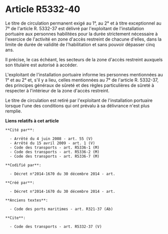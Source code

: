 # Article R5332-40

Le titre de circulation permanent exigé au 1°, au 2° et à titre exceptionnel au 7° de l'article R. 5332-37 est délivré par
l'exploitant de l'installation portuaire aux personnes habilitées pour la durée strictement nécessaire à l'exercice de
l'activité en zone d'accès restreint de chacune d'elles, dans la limite de durée de validité de l'habilitation et sans
pouvoir dépasser cinq ans. 

Il précise, le cas échéant, les secteurs de la zone d'accès restreint auxquels son titulaire est autorisé à accéder. 

L'exploitant de l'installation portuaire informe les personnes mentionnées au 1° et au 2° et, s'il y a lieu, celles
mentionnées au 7° de l'article R. 5332-37, des principes généraux de sûreté et des règles particulières de sûreté à respecter
à l'intérieur de la zone d'accès restreint. 

Le titre de circulation est retiré par l'exploitant de l'installation portuaire lorsque l'une des conditions qui ont prévalu
à sa délivrance n'est plus remplie.

**Liens relatifs à cet article**

	**Cité par**:

	  - Arrêté du 4 juin 2008 - art. 55 (V)
	  - Arrêté du 15 avril 2009 - art. 1 (V)
	  - Code des transports - art. R5336-1 (M)
	  - Code des transports - art. R5336-2 (M)
	  - Code des transports - art. R5336-7 (M)

	**Codifié par**:

	  - Décret n°2014-1670 du 30 décembre 2014 - art.

	**Créé par**:

	  - Décret n°2014-1670 du 30 décembre 2014 - art.

	**Anciens textes**:

	  - Code des ports maritimes - art. R321-37 (Ab)

	**Cite**:

	  - Code des transports - art. R5332-37 (V)
